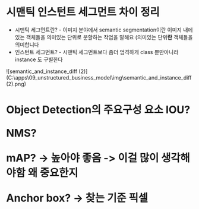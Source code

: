 <h1>시맨틱 인스턴트 세그먼트 차이 정리</h1>

* 시맨틱 세그먼트란? - 이미지 분야에서 semantic segmentation이란 이미지 내에 있는 객체들을 의미있는 단위로 분할하는 작업을 말해요 (의미있는 단위**란** 객체들을 의미합니다
* 인스턴트 세그먼트? - 시맨틱 세그먼트보다 좀더 엄격하게 class 뿐만아니라 instance 도 구별한다

![semantic_and_instance_diff (2)](C:\apps\09_unstructured_business_model\img\semantic_and_instance_diff (2).png)

<h1>Object Detection의 주요구성 요소
IOU?

NMS?

mAP? -> 높아야 좋음 -> 이걸 많이 생각해야함 왜 중요한지

Anchor box? ->  찾는 기준 픽셀

